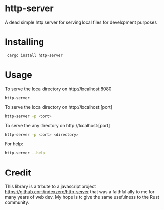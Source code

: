 # http-server

A dead simple http server for serving local files for development purposes

# Installing

```bash
 cargo install http-server
```

# Usage

To serve the local directory on http://localhost:8080

```bash
http-server
```

To serve the local directory on http://localhost:[port]

```bash
http-server -p <port>
```

To serve the any directory on http://localhost:[port]

```bash
http-server -p <port> <directory>
```

For help:

```bash
http-server --help
```

# Credit

This library is a tribute to a javascript project https://github.com/indexzero/http-server that was a faithful ally to me for many years of web dev. My hope is to give the same usefulness to the Rust community.
